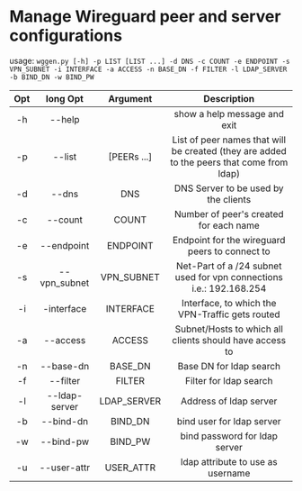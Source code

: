 # Manage Wireguard peer and server configurations


usage: `wggen.py [-h] -p LIST [LIST ...] -d DNS -c COUNT -e ENDPOINT -s
                VPN_SUBNET -i INTERFACE -a ACCESS -n BASE_DN -f FILTER -l
                LDAP_SERVER -b BIND_DN -w BIND_PW`

| Opt | long Opt     | Argument  | Description                                                                             |
|:---:|:------------:|:---------:|:---------------------------------------------------------------------------------------:|
|-h   | --help       |           |show a help message and exit                                                             |
|-p   |--list        |[PEERs ...]|List of peer names that will be created (they are added to the peers that come from ldap)|                         |
|-d   | --dns        |DNS        |DNS Server to be used by the clients                                                     |
|-c   | --count      |COUNT      |Number of peer's created for each name                                                   |
|-e   | --endpoint   |ENDPOINT   |Endpoint for the wireguard peers to connect to                                           |
|-s   | --vpn_subnet |VPN_SUBNET |Net-Part of a /24 subnet used for vpn connections i.e.: 192.168.254                      |
|-i   | -interface   |INTERFACE  |Interface, to which the VPN-Traffic gets routed                                          |
|-a   | --access     |ACCESS     |Subnet/Hosts to which all clients should have access to                                  |
|-n   | --base-dn    |BASE_DN    |Base DN for ldap search                                                                  |
|-f   | --filter     |FILTER     |Filter for ldap search                                                                   |
|-l   | --ldap-server|LDAP_SERVER|Address of ldap server                                                                   |
|-b   | --bind-dn    |BIND_DN    |bind user for ldap server                                                                |
|-w   | --bind-pw    |BIND_PW    |bind password for ldap server                                                            |
|-u   | --user-attr  |USER_ATTR  |ldap attribute to use as username                                                           |

